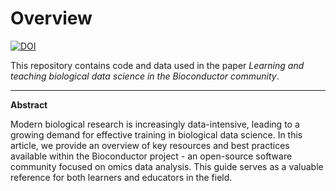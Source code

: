 
# Overview

[![DOI](https://zenodo.org/badge/945365124.svg)](https://doi.org/10.5281/zenodo.14995885)

This repository contains code and data used in the paper
*Learning and teaching biological data science in the Bioconductor community*.

---

**Abstract**

Modern biological research is increasingly data-intensive, leading to a growing 
demand for effective training in biological data science. 
In this article, we provide an overview of key resources and best practices 
available within the Bioconductor project - an open-source software community 
focused on omics data analysis. This guide serves as a valuable reference for 
both learners and educators in the field.



